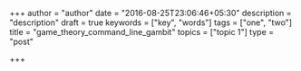 +++
author = "author"
date = "2016-08-25T23:06:46+05:30"
description = "description"
draft = true
keywords = ["key", "words"]
tags = ["one", "two"]
title = "game_theory_command_line_gambit"
topics = ["topic 1"]
type = "post"

+++

